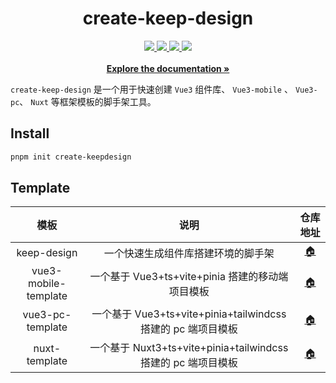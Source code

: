 <h1 align="center">create-keep-design</h1>

 <p align="center">
    <a href="https://www.npmjs.com/package/create-keepdesign">
      <img src="https://img.shields.io/npm/v/create-keepdesign" />
    </a>
    <!-- <a href="https://www.npmjs.com/package/create-keepdesign">
      <img src="https://img.shields.io/npm/dm/create-keepdesign" />
    </a> -->
    <a href="https://github.com/dshuais/create-keep-design/stargazers">
      <img src="https://img.shields.io/github/stars/dshuais/create-keep-design.svg?style=flat-square" />
    </a>
    <a href="https://github.com/dshuais/create-keep-design/blob/main/LICENSE">
      <img src="https://img.shields.io/npm/l/create-keepdesign" >
    </a>
    <a href="https://github.com/dshuais/create-keep-design/issues">
      <img src="https://img.shields.io/github/issues/dshuais/create-keep-design" />
    </a>
    <br/>
    <br/>
    <a href="https://create-keep-design.dshuais.com/"><strong>Explore the documentation »</strong></a>
  </p>

`create-keep-design` 是一个用于快速创建 `Vue3` 组件库、 `Vue3-mobile` 、 `Vue3-pc`、 `Nuxt` 等框架模板的脚手架工具。

## Install

```bash
pnpm init create-keepdesign
```

## Template

|         模板         |                             说明                              |                         仓库地址                         |
| :------------------: | :-----------------------------------------------------------: | :------------------------------------------------------: |
|     keep-design      |              一个快速生成组件库搭建环境的脚手架               | [🏠](https://github.com/dshuais/create-keep-design#main) |
| vue3-mobile-template |       一个基于 Vue3+ts+vite+pinia 搭建的移动端项目模板        |  [🏠](https://github.com/dshuais/vue3-mobile-template)   |
|   vue3-pc-template   | 一个基于 Vue3+ts+vite+pinia+tailwindcss 搭建的 pc 端项目模板  |    [🏠](https://github.com/dshuais/vue3-pc-template)     |
|    nuxt-template     | 一个基于 Nuxt3+ts+vite+pinia+tailwindcss 搭建的 pc 端项目模板 |   [🏠](https://github.com/dshuais/nuxt-template#main)    |
